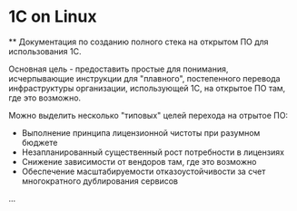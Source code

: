 # 1C on Linux
** Документация по созданию полного стека на открытом ПО для использования 1С.

Основная цель - предоставить простые для понимания, исчерпывающие инструкции для "плавного", постепенного перевода инфраструктуры организации, использующей 1С, на открытое ПО там, где это возможно.

Можно выделить несколько "типовых" целей перехода на отрытое ПО:
- Выполнение принципа лицензионной чистоты при разумном бюджете
- Незапланированный существенный рост потребности в лицензиях
- Снижение зависимости от вендоров там, где это возможно
- Обеспечение масштабируемости отказоустойчивости за счет многократного дублирования сервисов

...
